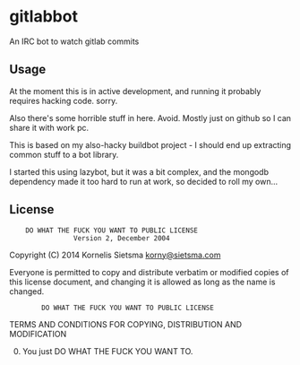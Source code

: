 # gitlabbot

An IRC bot to watch gitlab commits

## Usage

At the moment this is in active development, and running it probably requires hacking code. sorry.

Also there's some horrible stuff in here. Avoid.  Mostly just on github so I can share it with work pc.

This is based on my also-hacky buildbot project - I should end up extracting common stuff to a bot library.

I started this using lazybot, but it was a bit complex, and the mongodb dependency made it too hard to run at work,
so decided to roll my own...

## License

        DO WHAT THE FUCK YOU WANT TO PUBLIC LICENSE
                    Version 2, December 2004

 Copyright (C) 2014 Kornelis Sietsma <korny@sietsma.com>

 Everyone is permitted to copy and distribute verbatim or modified
 copies of this license document, and changing it is allowed as long
 as the name is changed.

            DO WHAT THE FUCK YOU WANT TO PUBLIC LICENSE
   TERMS AND CONDITIONS FOR COPYING, DISTRIBUTION AND MODIFICATION

  0. You just DO WHAT THE FUCK YOU WANT TO.